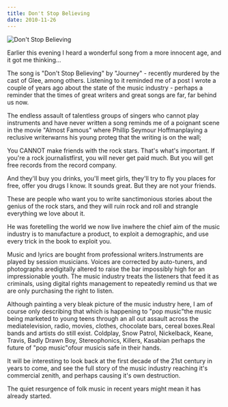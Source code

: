 ```yaml
---
title: Don't Stop Believing
date: 2010-11-26
---
```


![Don't Stop Believing](https://source.unsplash.com/vP3pnOoCiYE/1600x900)

Earlier this evening I heard a wonderful song from a more innocent age, and it got me thinking...

The song is "Don't Stop Believing" by "Journey" - recently murdered by the cast of Glee, among others. Listening to it reminded me of a post I wrote a couple of years ago about the state of the music industry - perhaps a reminder that the times of great writers and great songs are far, far behind us now.

The endless assault of talentless groups of singers who cannot play instruments and have never written a song reminds me of a poignant scene in the movie "Almost Famous" where Phillip Seymour Hoffmanplaying a reclusive writerwarns his young proteg that the writing is on the wall;

You CANNOT make friends with the rock stars. That's what's important. If you're a rock journalistfirst, you will never get paid much. But you will get free records from the record company.

And they'll buy you drinks, you'll meet girls, they'll try to fly you places for free, offer you drugs I know. It sounds great. But they are not your friends.

These are people who want you to write sanctimonious stories about the genius of the rock stars, and they will ruin rock and roll and strangle everything we love about it.

He was foretelling the world we now live inwhere the chief aim of the music industry is to manufacture a product, to exploit a demographic, and use every trick in the book to exploit you.

Music and lyrics are bought from professional writers.Instruments are played by session musicians. Voices are corrected by auto-tuners, and photographs aredigitally altered to raise the bar impossibly high for an impressionable youth. The music industry treats the listeners that feed it as criminals, using digital rights management to repeatedly remind us that we are only purchasing the right to listen.

Although painting a very bleak picture of the music industry here, I am of course only describing that which is happening to "pop music"the music being marketed to young teens through an all out assault across the mediatelevision, radio, movies, clothes, chocolate bars, cereal boxes.Real bands and artists do still exist. Coldplay, Snow Patrol, Nickelback, Keane, Travis, Badly Drawn Boy, Stereophonics, Killers, Kasabian perhaps the future of "pop music"ofour musicis safe in their hands.

It will be interesting to look back at the first decade of the 21st century in years to come, and see the full story of the music industry reaching it's commercial zenith, and perhaps causing it's own destruction.

The quiet resurgence of folk music in recent years might mean it has already started.
